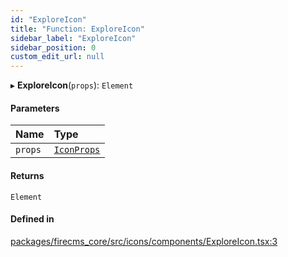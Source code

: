 ```yaml
---
id: "ExploreIcon"
title: "Function: ExploreIcon"
sidebar_label: "ExploreIcon"
sidebar_position: 0
custom_edit_url: null
---
```


▸ **ExploreIcon**(`props`): `Element`

#### Parameters

| Name | Type |
| :------ | :------ |
| `props` | [`IconProps`](../types/IconProps.md) |

#### Returns

`Element`

#### Defined in

[packages/firecms_core/src/icons/components/ExploreIcon.tsx:3](https://github.com/FireCMSco/firecms/blob/d45f3739/packages/firecms_core/src/icons/components/ExploreIcon.tsx#L3)
